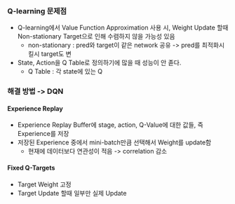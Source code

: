 ### Q-learning 문제점
* Q-learning에서 Value Function Approximation 사용 시, Weight Update 할때 Non-stationary Target으로 인해 수렴하지 않을 가능성 있음
  * non-stationary : pred와 target이 같은 network 공유 -> pred를 최적화시킬시 target도 변
* State, Action을 Q Table로 정의하기에 많을 때 성능이 안 졷다.
  * Q Table : 각 state에 있는 Q 


### 해결 방법 -> DQN
#### Experience Replay
* Experience Replay Buffer에 stage, action, Q-Value에 대한 값들, 즉 Experience를 저장
* 저장된 Experience 중에서 mini-batch만큼 선택해서 Weight를 update함
  * 현재에 데이터보다 연관성이 적음 -> correlation 감소

#### Fixed Q-Targets
* Target Weight 고정 
* Target Update 할때 일부만 실제 Update
